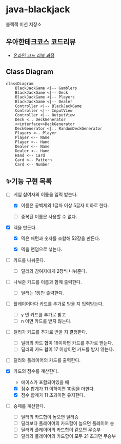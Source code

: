 # java-blackjack

블랙잭 미션 저장소

## 우아한테크코스 코드리뷰

- [온라인 코드 리뷰 과정](https://github.com/woowacourse/woowacourse-docs/blob/master/maincourse/README.md)

## Class Diagram

```mermaid
classDiagram
    BlackJackGame <|-- Gamblers
    BlackJackGame <|-- Deck
    BlackJackGame <|-- Players
    BlackJackGame <|-- Dealer
    Controller <|-- BlackJackGame
    Controller <|-- InputView
    Controller <|-- OutputView
    Deck <.. DeckGenerator
    <<interface>>DeckGenerator
    DeckGenerator <|.. RandomDeckGenerator
    Players <-- Player
    Player <-- Name
    Player <-- Hand
    Dealer <-- Name
    Dealer <-- Hand
    Hand <-- Card
    Card <-- Pattern
    Card <-- Number
```

## ✨기능 구현 목록

- [ ] 게임 참여자의 이름을 입력 받는다.
    - [x] 이름은 공백제외 1글자 이상 5글자 이하로 한다.
    - [ ] 중복된 이름은 사용할 수 없다.


- [x] 덱을 만든다.
    - [x] 덱은 패턴과 숫자를 조합해 52장을 만든다.
    - [x] 덱을 랜덤으로 섞는다.


- [ ] 카드를 나눠준다.
    - [ ] 딜러와 참여자에게 2장씩 나눠준다.


- [ ] 나눠준 카드를 이름과 함께 출력한다.
    - [ ] 딜러는 1장만 출력한다.


- [ ] 플레이어마다 카드를 추가로 받을 지 입력받는다.
    - [ ] y 면 카드를 추가로 받고
    - [ ] n 이면 카드를 받지 않는다.

- [ ] 딜러가 카드를 추가로 받을 지 결정한다.
    - [ ] 딜러의 카드 합이 16이하면 카드를 추가로 받는다.
    - [ ] 딜러의 카드 합이 17 이상이면 카드를 받지 않는다.

- [ ] 딜러와 플레이어의 카드를 출력한다.

- [x] 카드의 점수를 계산한다.
    - 에이스가 포함되어있을 때
    - [x] 점수 합계가 11 이하이면 10점을 더한다.
    - [x] 점수 합계가 11 초과이면 유지한다.

- [ ] 승패를 계산한다.
    - [ ] 딜러의 카드합이 높으면 딜러승
    - [ ] 딜러보다 플레이어의 카드합이 높으면 플레이어 승
    - [ ] 딜러와 플레이어의 카드합이 같으면 무승부
    - [ ] 딜러와 플레이어의 카드합이 모두 21 초과면 무승부
